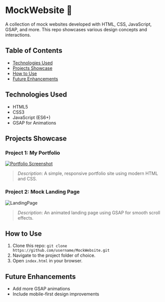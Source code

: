 # MockWebsite 🚀

A collection of mock websites developed with HTML, CSS, JavaScript, GSAP, and more. This repo showcases various design concepts and interactions.

## Table of Contents
- [Technologies Used](#technologies-used)
- [Projects Showcase](#projects-showcase)
- [How to Use](#how-to-use)
- [Future Enhancements](#future-enhancements)

## Technologies Used
- HTML5
- CSS3
- JavaScript (ES6+)
- GSAP for Animations

## Projects Showcase

### Project 1: My Portfolio
[![Portfolio Screenshot](assets/portfolio-preview.png)](https://username.github.io/MockWebsite/portfolio)
> *Description*: A simple, responsive portfolio site using modern HTML and CSS.

### Project 2: Mock Landing Page
![LandingPage](assets/landing-page.gif)
> *Description*: An animated landing page using GSAP for smooth scroll effects.

## How to Use
1. Clone this repo: `git clone https://github.com/username/MockWebsite.git`
2. Navigate to the project folder of choice.
3. Open `index.html` in your browser.

## Future Enhancements
- Add more GSAP animations
- Include mobile-first design improvements
